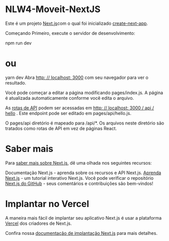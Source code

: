 # NLW4-Moveit-NextJS

Este é um projeto [Next.js](https://nextjs.org/)com o qual foi inicializado [create-next-app](https://github.com/vercel/next.js/tree/canary/packages/create-next-app).

Começando
Primeiro, execute o servidor de desenvolvimento:

npm run dev
 # ou 
yarn dev
Abra [http: // localhost: 3000](http://localhost:3000/) com seu navegador para ver o resultado.

Você pode começar a editar a página modificando pages/index.js. A página é atualizada automaticamente conforme você edita o arquivo.

As [rotas de API](https://nextjs.org/docs/api-routes/introduction) podem ser acessadas em [http: // localhost: 3000 / api / hello]() . Este endpoint pode ser editado em pages/api/hello.js.

O pages/api diretório é mapeado para /api/*. Os arquivos neste diretório são tratados como rotas de API em vez de páginas React.

# Saber mais

Para [saber mais sobre Next.js](https://nextjs.org/docs), dê uma olhada nos seguintes recursos:

Documentação Next.js - aprenda sobre os recursos e API Next.js.
[Aprenda Next.js](https://nextjs.org/learn/basics/create-nextjs-app) - um tutorial interativo Next.js.
Você pode verificar o repositório [Next.js do GitHub](https://github.com/vercel/next.js/) - seus comentários e contribuições são bem-vindos!

# Implantar no Vercel

A maneira mais fácil de implantar seu aplicativo Next.js é usar a plataforma [Vercel](https://vercel.com/new?utm_medium=default-template&filter=next.js&utm_source=create-next-app&utm_campaign=create-next-app-readme) dos criadores de Next.js.

Confira nossa [documentação de implantação Next.js](https://nextjs.org/docs/deployment) para mais detalhes.
